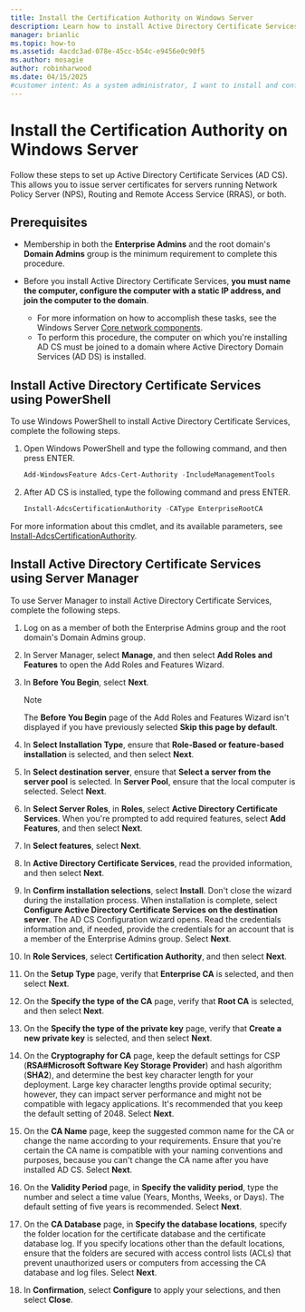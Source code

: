 ```yaml
---
title: Install the Certification Authority on Windows Server
description: Learn how to install Active Directory Certificate Services so that you can enroll a server certificate to servers.
manager: brianlic
ms.topic: how-to
ms.assetid: 4acdc3ad-078e-45cc-b54c-e9456e0c90f5
ms.author: mosagie
author: robinharwood
ms.date: 04/15/2025
#customer intent: As a system administrator, I want to install and configure a Certification Authority so that I can issue server certificates for secure communication.
---
```

# Install the Certification Authority on Windows Server

Follow these steps to set up Active Directory Certificate Services (AD CS). This allows you to issue server certificates for servers running Network Policy Server (NPS), Routing and Remote Access Service (RRAS), or both.

## Prerequisites

- Membership in both the **Enterprise Admins** and the root domain's **Domain Admins** group is the minimum requirement to complete this procedure.

- Before you install Active Directory Certificate Services, **you must name the computer, configure the computer with a static IP address, and join the computer to the domain**.
  - For more information on how to accomplish these tasks, see the Windows Server [Core network components](/windows-server/networking/core-network-guide/core-network-guide).
  - To perform this procedure, the computer on which you're installing AD CS must be joined to a domain where Active Directory Domain Services (AD DS) is installed.

## Install Active Directory Certificate Services using PowerShell

To use Windows PowerShell to install Active Directory Certificate Services, complete the following steps.

1. Open Windows PowerShell and type the following command, and then press ENTER.

    ```powershell
    Add-WindowsFeature Adcs-Cert-Authority -IncludeManagementTools
    ```

1. After AD CS is installed, type the following command and press ENTER.

    ```powershell
    Install-AdcsCertificationAuthority -CAType EnterpriseRootCA  
    ```

For more information about this cmdlet, and its available parameters, see [Install-AdcsCertificationAuthority](/powershell/module/adcsdeployment/install-adcscertificationauthority).

## Install Active Directory Certificate Services using Server Manager

To use Server Manager to install Active Directory Certificate Services, complete the following steps.

1. Log on as a member of both the Enterprise Admins group and the root domain's Domain Admins group.

1. In Server Manager, select **Manage**, and then select **Add Roles and Features** to open the Add Roles and Features Wizard.

1. In **Before You Begin**, select **Next**.

    > [!NOTE]
    > The **Before You Begin** page of the Add Roles and Features Wizard isn't displayed if you have previously selected **Skip this page by default**.

1. In **Select Installation Type**, ensure that **Role-Based or feature-based installation** is selected, and then select **Next**.

1. In **Select destination server**, ensure that **Select a server from the server pool** is selected. In **Server Pool**, ensure that the local computer is selected. Select **Next**.

1. In **Select Server Roles**, in **Roles**, select **Active Directory Certificate Services**. When you're prompted to add required features, select **Add Features**, and then select **Next**.

1. In **Select features**, select **Next**.

1. In **Active Directory Certificate Services**, read the provided information, and then select **Next**.

1. In **Confirm installation selections**, select **Install**. Don't close the wizard during the installation process. When installation is complete, select **Configure Active Directory Certificate Services on the destination server**. The AD CS Configuration wizard opens. Read the credentials information and, if needed, provide the credentials for an account that is a member of the Enterprise Admins group. Select **Next**.

1. In **Role Services**, select **Certification Authority**, and then select **Next**.

1. On the **Setup Type** page, verify that **Enterprise CA** is selected, and then select **Next**.

1. On the **Specify the type of the CA** page, verify that **Root CA** is selected, and then select **Next**.

1. On the **Specify the type of the private key** page, verify that **Create a new private key** is selected, and then select **Next**.

1. On the **Cryptography for CA** page, keep the default settings for CSP (**RSA#Microsoft Software Key Storage Provider**) and hash algorithm (**SHA2**), and determine the best key character length for your deployment. Large key character lengths provide optimal security; however, they can impact server performance and might not be compatible with legacy applications. It's recommended that you keep the default setting of 2048. Select **Next**.

1. On the **CA Name** page, keep the suggested common name for the CA or change the name according to your requirements. Ensure that you're certain the CA name is compatible with your naming conventions and purposes, because you can't change the CA name after you have installed AD CS. Select **Next**.

1. On the **Validity Period** page, in **Specify the validity period**, type the number and select a time value (Years, Months, Weeks, or Days). The default setting of five years is recommended. Select **Next**.

1. On the **CA Database** page, in **Specify the database locations**, specify the folder location for the certificate database and the certificate database log. If you specify locations other than the default locations, ensure that the folders are secured with access control lists (ACLs) that prevent unauthorized users or computers from accessing the CA database and log files. Select **Next**.

1. In **Confirmation**, select **Configure** to apply your selections, and then select **Close**.
